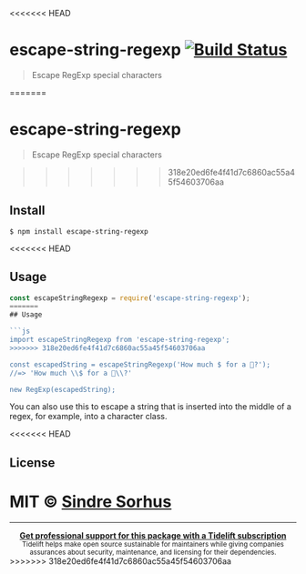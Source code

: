 <<<<<<< HEAD
# escape-string-regexp [![Build Status](https://travis-ci.org/sindresorhus/escape-string-regexp.svg?branch=master)](https://travis-ci.org/sindresorhus/escape-string-regexp)

> Escape RegExp special characters


=======
# escape-string-regexp

> Escape RegExp special characters

>>>>>>> 318e20ed6fe4f41d7c6860ac55a45f54603706aa
## Install

```
$ npm install escape-string-regexp
```

<<<<<<< HEAD

## Usage

```js
const escapeStringRegexp = require('escape-string-regexp');
=======
## Usage

```js
import escapeStringRegexp from 'escape-string-regexp';
>>>>>>> 318e20ed6fe4f41d7c6860ac55a45f54603706aa

const escapedString = escapeStringRegexp('How much $ for a 🦄?');
//=> 'How much \\$ for a 🦄\\?'

new RegExp(escapedString);
```

You can also use this to escape a string that is inserted into the middle of a regex, for example, into a character class.

<<<<<<< HEAD

## License

MIT © [Sindre Sorhus](https://sindresorhus.com)
=======
---

<div align="center">
	<b>
		<a href="https://tidelift.com/subscription/pkg/npm-escape-string-regexp?utm_source=npm-escape-string-regexp&utm_medium=referral&utm_campaign=readme">Get professional support for this package with a Tidelift subscription</a>
	</b>
	<br>
	<sub>
		Tidelift helps make open source sustainable for maintainers while giving companies<br>assurances about security, maintenance, and licensing for their dependencies.
	</sub>
</div>
>>>>>>> 318e20ed6fe4f41d7c6860ac55a45f54603706aa

